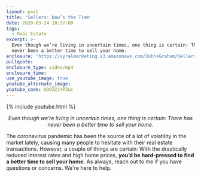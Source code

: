 ```yaml
---
layout: post
title: 'Sellers: Now’s the Time'
date: 2020-03-24 18:37:00
tags:
  - Real Estate
excerpt: >-
  Even though we’re living in uncertain times, one thing is certain: There has
  never been a better time to sell your home.
enclosure: 'https://vyralmarketing.s3.amazonaws.com/John+Graham/Sellers-+Nows+the+Time.mp4'
pullquote:
enclosure_type: video/mp4
enclosure_time:
use_youtube_image: true
youtube_alternate_image:
youtube_code: UDOZZiYPZuc
---
```


{% include youtube.html %}

<p style="text-align: center;"><em>Even though we’re living in uncertain times, one thing is certain: There has never been a better time to sell your home.</em></p>

The coronavirus pandemic has been the source of a lot of volatility in the market lately, causing many people to hesitate with their real estate transactions. However, a couple of things are certain: With the drastically reduced interest rates and high home prices, **you’d be hard-pressed to find a better time to sell your home.** As always, reach out to me if you have questions or concerns. We're here to help.